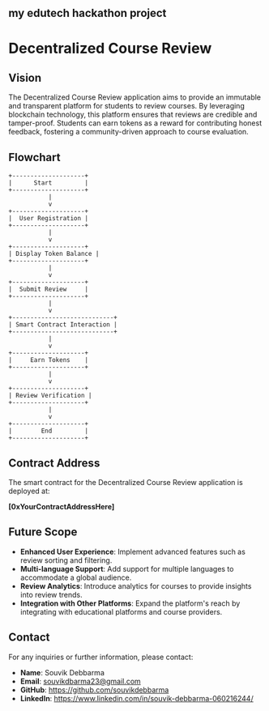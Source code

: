 my edutech hackathon project
---

# Decentralized Course Review

## Vision

The Decentralized Course Review application aims to provide an immutable and transparent platform for students to review courses. By leveraging blockchain technology, this platform ensures that reviews are credible and tamper-proof. Students can earn tokens as a reward for contributing honest feedback, fostering a community-driven approach to course evaluation.

## Flowchart
```flow
+--------------------+
|      Start         |
+--------------------+
           |
           v
+--------------------+
|  User Registration |
+--------------------+
           |
           v
+--------------------+
| Display Token Balance |
+--------------------+
           |
           v
+--------------------+
|  Submit Review     |
+--------------------+
           |
           v
+----------------------------+
| Smart Contract Interaction |
+----------------------------+
           |
           v
+--------------------+
|     Earn Tokens    |
+--------------------+
           |
           v
+--------------------+
| Review Verification |
+--------------------+
           |
           v
+--------------------+
|        End         |
+--------------------+
```

## Contract Address

The smart contract for the Decentralized Course Review application is deployed at:

**[0xYourContractAddressHere]** <!-- Replace with your actual contract address -->

## Future Scope

- **Enhanced User Experience**: Implement advanced features such as review sorting and filtering.
- **Multi-language Support**: Add support for multiple languages to accommodate a global audience.
- **Review Analytics**: Introduce analytics for courses to provide insights into review trends.
- **Integration with Other Platforms**: Expand the platform's reach by integrating with educational platforms and course providers.

## Contact

For any inquiries or further information, please contact:

- **Name**: Souvik Debbarma
- **Email**: souvikdbarma23@gmail.com
- **GitHub**: https://github.com/souvikdebbarma
- **LinkedIn**: https://www.linkedin.com/in/souvik-debbarma-060216244/
